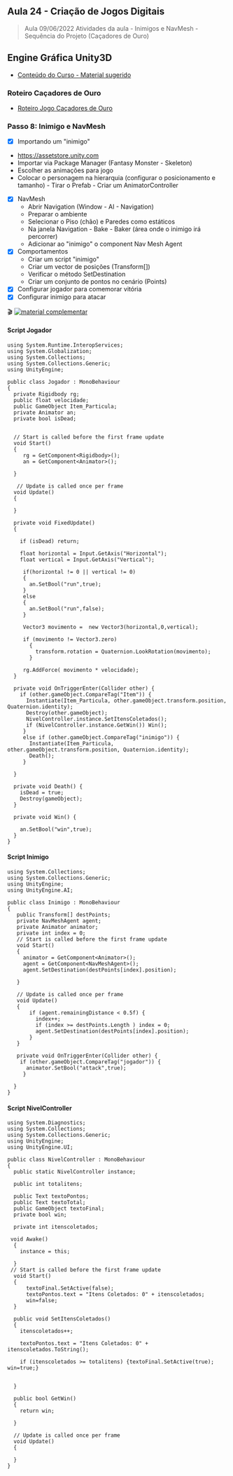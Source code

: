 ## Aula 24 - Criação de Jogos Digitais

> Aula 09/06/2022
> Atividades da aula - Inimigos e NavMesh - Sequência do Projeto (Caçadores de Ouro)

## Engine Gráfica Unity3D

- [Conteúdo do Curso - Material sugerido](https://docs.unity3d.com/Manual/Materials.html)

### Roteiro Caçadores de Ouro
- [Roteiro Jogo Caçadores de Ouro](https://github.com/marcoswagner-commits/jogos_digitais/tree/documentos/documentos/cacadores_ouro.md)


### Passo 8: Inimigo e NavMesh
- [x] Importando um "inimigo"
 - https://assetstore.unity.com
  - Importar via Package Manager (Fantasy Monster - Skeleton)
  - Escolher as animações para jogo
  - Colocar o personagem na hierarquia (configurar o posicionamento e tamanho) - Tirar o Prefab - Criar um AnimatorController 
- [x] NavMesh
  - Abrir Navigation (Window - AI - Navigation)
  - Preparar o ambiente
  - Selecionar o Piso (chão) e Paredes como estáticos 
  - Na janela Navigation - Bake - Baker (área onde o inimigo irá percorrer)
  - Adicionar ao "inimigo" o component Nav Mesh Agent
- [x] Comportamentos
  - Criar um script "inimigo"
   - Criar um vector de posições (Transform[])
   - Verificar o método SetDestination
   - Criar um conjunto de pontos no cenário (Points)
- [x] Configurar jogador para comemorar vitória
- [x] Configurar inimigo para atacar

🎬
[![material complementar](https://github.com/marcoswagner-commits/projetos_cg/blob/aa3f6a6ace359cfac3b5b9f9758fb9c642fe950b/Capa_Aula_Unity3D.png)](https://www.youtube.com/watch?v=uwji4t-8IoA)

 
#### Script Jogador
 ```
using System.Runtime.InteropServices;
using System.Globalization;
using System.Collections;
using System.Collections.Generic;
using UnityEngine;

public class Jogador : MonoBehaviour
{
   private Rigidbody rg;
   public float velocidade;
   public GameObject Item_Particula;
   private Animator an;
   private bool isDead;
   
     
   // Start is called before the first frame update
   void Start()
   {
      rg = GetComponent<Rigidbody>();
      an = GetComponent<Animator>();
      
   }

    // Update is called once per frame
   void Update()
   {
       
   }

   private void FixedUpdate() 
   {

     if (isDead) return; 

     float horizontal = Input.GetAxis("Horizontal");
     float vertical = Input.GetAxis("Vertical");

      if(horizontal != 0 || vertical != 0) 
      {
        an.SetBool("run",true);
      }
      else
      {
        an.SetBool("run",false);
      }

      Vector3 movimento =  new Vector3(horizontal,0,vertical);

      if (movimento != Vector3.zero) 
        {
          transform.rotation = Quaternion.LookRotation(movimento);
        }
 
      rg.AddForce( movimento * velocidade);
   }

   private void OnTriggerEnter(Collider other) {
     if (other.gameObject.CompareTag("Item")) {
       Instantiate(Item_Particula, other.gameObject.transform.position, Quaternion.identity);
       Destroy(other.gameObject);
       NivelController.instance.SetItensColetados();
       if (NivelController.instance.GetWin()) Win();
      }
      else if (other.gameObject.CompareTag("inimigo")) {
        Instantiate(Item_Particula, other.gameObject.transform.position, Quaternion.identity);
        Death();
      }
       
   }

   private void Death() {
     isDead = true;
     Destroy(gameObject);
   }

   private void Win() {
     
     an.SetBool("win",true);
   }
}
 ```  
 
 #### Script Inimigo
 ```
using System.Collections;
using System.Collections.Generic;
using UnityEngine;
using UnityEngine.AI;

public class Inimigo : MonoBehaviour
{
    public Transform[] destPoints;
    private NavMeshAgent agent;
    private Animator animator;
    private int index = 0;
    // Start is called before the first frame update
    void Start()
    {
      animator = GetComponent<Animator>();
      agent = GetComponent<NavMeshAgent>();
      agent.SetDestination(destPoints[index].position);
        
    }

    // Update is called once per frame
    void Update()
    {
        if (agent.remainingDistance < 0.5f) {
          index++;
          if (index >= destPoints.Length ) index = 0;
          agent.SetDestination(destPoints[index].position);
        }
    }

    private void OnTriggerEnter(Collider other) {
     if (other.gameObject.CompareTag("jogador")) {
       animator.SetBool("attack",true);
      }
       
   }
}

 ```  
 
 #### Script NivelController
 ```
using System.Diagnostics;
using System.Collections;
using System.Collections.Generic;
using UnityEngine;
using UnityEngine.UI;

public class NivelController : MonoBehaviour
{
   public static NivelController instance;

   public int totalitens;

   public Text textoPontos;
   public Text textoTotal;
   public GameObject textoFinal;
   private bool win;

   private int itenscoletados;

  void Awake()
   {
     instance = this;
       
   }
  // Start is called before the first frame update
   void Start()
   {
       textoFinal.SetActive(false);
       textoPontos.text = "Itens Coletados: 0" + itenscoletados;
       win=false;
   }

   public void SetItensColetados() 
   {
     itenscoletados++;

     textoPontos.text = "Itens Coletados: 0" + itenscoletados.ToString();

     if (itenscoletados >= totalitens) {textoFinal.SetActive(true); win=true;}
     
     
   }

   public bool GetWin() 
   {
     return win;
          
   }

   // Update is called once per frame
   void Update()
   {
       
   }
}
 ```  
